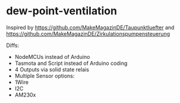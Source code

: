# dew-point-ventilation
Inspired by
https://github.com/MakeMagazinDE/Taupunktluefter
and
https://github.com/MakeMagazinDE/Zirkulationspumpensteuerung

Diffs:
- NodeMCUs instead of Arduino
- Tasmota and Script instead of Arduino coding
- 4 Outputs via solid state relais
- Multiple Sensor options:
- 1Wire
- I2C
- AM230x

